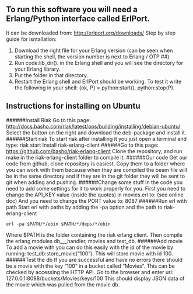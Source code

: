To run this software you will need a Erlang/Python interface called ErlPort.
----
It can be downloaded from: http://erlport.org/downloads/ 
Step by step guide for isntallation:
1. Download the right file for your Erlang version (can be seen when starting the shell, the version number is next to Erlang / OTP ##)
2. Run code:lib_dir(). in the Erlang shell and you will see the directory for your Erlang library.
3. Put the folder in that directory.
4. Restart the Erlang shell and ErlPort should be working.
To test it write the following in your shell:
{ok, P} = python:start().
python:stop(P).

Instructions for installing on Ubuntu
----
######Install Riak
Go to this page: http://docs.basho.com/riak/latest/ops/building/installing/debian-ubuntu/
Select the button on the right and download the deb-package and install it.
######Start riak
To start riak after installing it you just open a terminal and type: riak start
Install riak-erlang-client
######Go to this page: https://github.com/basho/riak-erlang-client
Clone the repository, and run make in the riak-erlang-client folder to compile it.
######Our code
Get our code from github, clone repository is easiest. Copy them to a folder where you can work with them because when they are compiled the beam file will be in the same directory and if they are in the git folder they will be sent to git when adding and pushing.
######Change some stuff
In the code you need to add some settings for it to work properly for you. First you need to change the API_KEY value (inside the quotes) in movies.erl to:
(see online doc)
And you need to change the PORT value to: 8087
######Run erl with path
Start erl with paths by adding the -pa option and the path to riak-erlang-client
```
erl -pa $PATH/*/ebin $PATH/*/deps/*/ebin
```
Where $PATH is the folder containing the riak erlang client. Then compile the erlang modules db___handler, movies and test_db.
######Add movie
To add a movie with you can do this easily with the id of the movie by running:
test_db:store_movie(“100”). 
This will store movie with id 100.
######Test the db
If you are successful and have no errors there should be a movie with the key “100” in a bucket called “Movies”. This can be checked by accessing the HTTP API. Go to the browser and enter url: 127.0.0.1:8098/buckets/Movies/keys/100
This should display JSON data of the movie which was pulled from the movie db.

